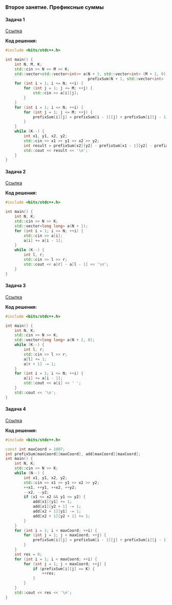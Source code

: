 ### Второе занятие. Префиксные суммы

#### Задача 1
[Ссылка](https://codeforces.com/group/jtU6D2hVEi/contest/104997/problem/C)

**Код решения:**

```c++
#include <bits/stdc++.h>

int main() {
    int N, M, K;
    std::cin >> N >> M >> K;
    std::vector<std::vector<int>> a(N + 1, std::vector<int> (M + 1, 0)), 
                                    prefixSum(N + 1, std::vector<int> (M + 1, 0));
    for (int i = 1; i <= N; ++i) {
        for (int j = 1; j <= M; ++j) {
            std::cin >> a[i][j];
        }
    }
    for (int i = 1; i <= N; ++i) {
        for (int j = 1; j <= M; ++j) {
            prefixSum[i][j] = prefixSum[i - 1][j] + prefixSum[i][j - 1] - prefixSum[i - 1][j - 1] + a[i][j];
        }
    }
    while (K--) {
        int x1, y1, x2, y2;
        std::cin >> x1 >> y1 >> x2 >> y2;
        int result = prefixSum[x2][y2] - prefixSum[x1 - 1][y2] - prefixSum[x2][y1 - 1] + prefixSum[x1 - 1][y1 - 1];
        std::cout << result << '\n';
    }
}
```


#### Задача 2
[Ссылка](https://codeforces.com/group/jtU6D2hVEi/contest/104997/problem/A)

**Код решения:**

```c++
#include <bits/stdc++.h>

int main() {
    int N, K;
    std::cin >> N >> K;
    std::vector<long long> a(N + 1);
    for (int i = 1; i <= N; ++i) {
        std::cin >> a[i];
        a[i] += a[i - 1];
    }
    while (K--) {
        int l, r;
        std::cin >> l >> r;
        std::cout << a[r] - a[l - 1] << '\n';
    }
}
```

#### Задача 3
[Ссылка](https://codeforces.com/group/jtU6D2hVEi/contest/104997/problem/G)

**Код решения:**

```c++
#include <bits/stdc++.h>

int main() {
    int N, K;
    std::cin >> N >> K;
    std::vector<long long> a(N + 2, 0);
    while (K--) {
        int l, r;
        std::cin >> l >> r;
        a[l] += 1;
        a[r + 1] -= 1;
    }
    for (int i = 1; i <= N; ++i) {
        a[i] += a[i - 1];
        std::cout << a[i] << ' ';
    }
    std::cout << '\n';
}
```

#### Задача 4
[Ссылка](https://codeforces.com/group/jtU6D2hVEi/contest/104997/problem/H)

**Код решения:**

```c++
#include <bits/stdc++.h>

const int maxCoord = 1007;
int prefixSum[maxCoord][maxCoord], add[maxCoord][maxCoord];
int main() {
    int N, K;
    std::cin >> N >> K;
    while (N--) {
        int x1, y1, x2, y2;
        std::cin >> x1 >> y1 >> x2 >> y2;
        ++x1, ++y1, ++x2, ++y2;
        --x2, --y2;
        if (x1 <= x2 && y1 <= y2) {
            add[x1][y1] += 1;
            add[x1][y2 + 1] -= 1;
            add[x2 + 1][y1] -= 1;
            add[x2 + 1][y2 + 1] += 1;
        }
    }
    for (int i = 1; i < maxCoord; ++i) {
        for (int j = 1; j < maxCoord; ++j) {
            prefixSum[i][j] = prefixSum[i - 1][j] + prefixSum[i][j - 1] - prefixSum[i - 1][j - 1] + add[i][j];
        }
    }
    int res = 0;
    for (int i = 1; i < maxCoord; ++i) {
        for (int j = 1; j < maxCoord; ++j) {
            if (prefixSum[i][j] == K) {
                ++res;
            }
        }
    }
    std::cout << res << '\n';
}
```